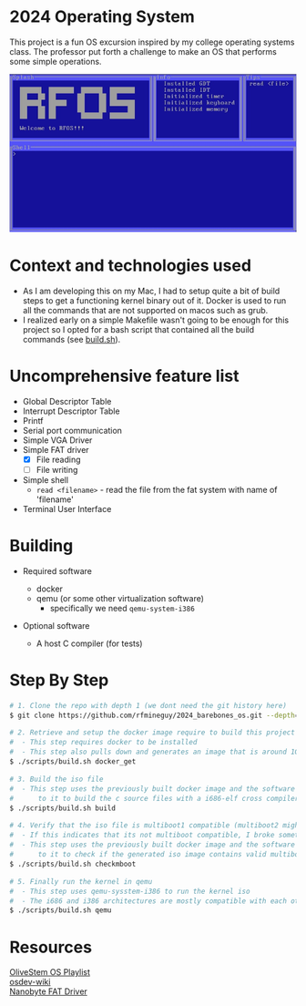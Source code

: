 # 2024 Operating System
This project is a fun OS excursion inspired by my college operating systems class. The professor put forth a challenge to 
make an OS that performs some simple operations.

![Image](images/rfos.jpg)

# Context and technologies used
- As I am developing this on my Mac, I had to setup quite a bit of build steps to get a functioning kernel binary out of it.
  Docker is used to run all the commands that are not supported on macos such as grub.
- I realized early on a simple Makefile wasn't going to be enough for this project so I opted for a bash script that contained
  all the build commands (see [build.sh](https://github.com/rfmineguy/2024_barebones_os/blob/master/scripts/build.sh)).

# Uncomprehensive feature list
- Global Descriptor Table
- Interrupt Descriptor Table
- Printf
- Serial port communication
- Simple VGA Driver
- Simple FAT driver
   - [X] File reading
   - [ ] File writing
- Simple shell
   - `read <filename>` - read the file from the fat system with name of 'filename'
- Terminal User Interface

# Building
- Required software
   + docker
   + qemu (or some other virtualization software)
      * specifically we need `qemu-system-i386`

- Optional software
   + A host C compiler (for tests)

# Step By Step
```bash
# 1. Clone the repo with depth 1 (we dont need the git history here)
$ git clone https://github.com/rfmineguy/2024_barebones_os.git --depth=1
```
```bash
# 2. Retrieve and setup the docker image require to build this project
#  - This step requires docker to be installed
#  - This step also pulls down and generates an image that is around 1GB in size
$ ./scripts/build.sh docker_get 
```
```bash
# 3. Build the iso file
#  - This step uses the previously built docker image and the software installed
#      to it to build the c source files with a i686-elf cross compiler toolchain
$ ./scripts/build.sh build
```
```bash
# 4. Verify that the iso file is multiboot1 compatible (multiboot2 might be in the future) 
#  - If this indicates that its not multiboot compatible, I broke something (oops)
#  - This step uses the previously built docker image and the software installed
#      to it to check if the generated iso image contains valid multiboot headers
$ ./scripts/build.sh checkmboot
```
```bash
# 5. Finally run the kernel in qemu
#  - This step uses qemu-sysstem-i386 to run the kernel iso
#  - The i686 and i386 architectures are mostly compatible with each other
$ ./scripts/build.sh qemu
```

# Resources
[OliveStem OS Playlist](https://youtube.com/playlist?list=PL2EF13wm-hWAglI8rRbdsCPq_wRpYvQQy&si=q2oYblMfOZJexLc9)<br>
[osdev-wiki](https://wiki.osdev.org/Expanded_Main_Page)<br>
[Nanobyte FAT Driver](https://www.youtube.com/watch?v=7o3qx66uLz8)<br>
